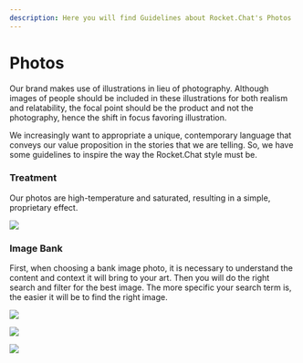 ```yaml
---
description: Here you will find Guidelines about Rocket.Chat's Photos
---
```


# Photos

Our brand makes use of illustrations in lieu of photography. Although images of people should be included in these illustrations for both realism and relatability, the focal point should be the product and not the photography, hence the shift in focus favoring illustration.

We increasingly want to appropriate a unique, contemporary language that conveys our value proposition in the stories that we are telling. So, we have some guidelines to inspire the way the Rocket.Chat style must be.

### Treatment

Our photos are high-temperature and saturated, resulting in a simple, proprietary effect.

![](../../.gitbook/assets/01\_photo.jpg)

### Image Bank

First, when choosing a bank image photo, it is necessary to understand the content and context it will bring to your art. Then you will do the right search and filter for the best image. The more specific your search term is, the easier it will be to find the right image.

![](../../.gitbook/assets/02\_photo.jpg)

![](../../.gitbook/assets/03\_photo.jpg)

![](../../.gitbook/assets/04\_photo.jpg)
